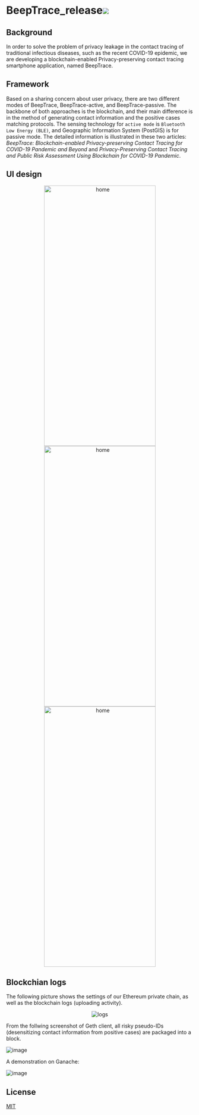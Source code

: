 # BeepTrace_release![](https://img.shields.io/badge/license-MIT-blue)
## Background
In order to solve the problem of privacy leakage in the contact tracing of traditional infectious diseases, such as the recent COVID-19 epidemic, we are developing a blockchain-enabled Privacy-preserving contact tracing smartphone application, named BeepTrace.

## Framework
Based on a sharing concern about user privacy, there are two different modes of BeepTrace, BeepTrace-active, and BeepTrace-passive. The backbone of both approaches is the blockchain, and their main difference is in the method of generating contact information and the positive cases matching protocols. The sensing technology for `active mode` is  `Bluetooth Low Energy (BLE)`, and Geographic Information System (PostGIS) is for passive mode. The detailed information is illustrated in these two articles: _BeepTrace: Blockchain-enabled Privacy-preserving Contact Tracing for COVID-19 Pandemic and Beyond_ and _Privacy-Preserving Contact Tracing and Public Risk Assessment Using Blockchain for COVID-19 Pandemic_.
## UI design

<div align=center>
<img src="https://beeptrace.com/wp-content/uploads/2021/09/%E5%BE%AE%E4%BF%A1%E5%9B%BE%E7%89%87_20210910174456.jpg" width="300" height="700" alt="home"/>
<img src="https://beeptrace.com/wp-content/uploads/2021/09/%E5%BE%AE%E4%BF%A1%E5%9B%BE%E7%89%87_20210910174503-473x1024.jpg" width="300" height="700" alt="home"/>
<img src="https://beeptrace.com/wp-content/uploads/2021/09/%E5%BE%AE%E4%BF%A1%E5%9B%BE%E7%89%87_20210910174507-473x1024.jpg" width="300" height="700" alt="home"/>
</div>

## Blockchian logs
The following picture shows the settings of our Ethereum private chain, as well as the blockchain logs (uploading activity).

<div align=center><img src="https://user-images.githubusercontent.com/62978386/117529350-c3bbef80-b009-11eb-9b62-dbae53dd06d7.png" alt="logs"/></div>

From the follwing screenshot of Geth client, all risky pseudo-IDs (desensitizing contact information from positive cases) are packaged into a block.

![image](https://user-images.githubusercontent.com/62978386/117545099-f3451900-b056-11eb-9c09-51b235fb6ec4.png)

A demonstration on Ganache:

![image](https://user-images.githubusercontent.com/62978386/117545315-cc3b1700-b057-11eb-8f7d-8e467611f7db.png)


## License
[MIT](https://choosealicense.com/licenses/mit/)
